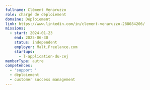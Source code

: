 ```yaml
---
fullname: Clément Venaruzzo
role: chargé de déploiement
domaine: Déploiement
link: https://www.linkedin.com/in/clement-venaruzzo-288084206/
missions:
  - start: 2024-01-23
    end: 2025-06-30
    status: independent
    employer: Malt,Freelance.com
    startups:
      - l-application-du-cej
memberType: autre
competences:
  - 'support '
  - déploiement
  - customer success management
---
```

